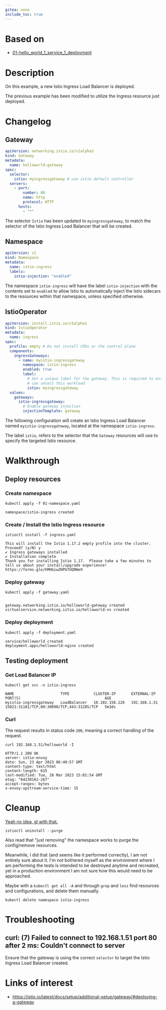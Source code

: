 ```yaml
---
gitea: none
include_toc: true
---
```



# Based on

- [01-hello_world_1_service_1_deployment](../../01-Simple/01-hello_world_1_service_1_deployment)

# Description

On this example, a new Istio Ingress Load Balancer is deployed.

The previous example has been modified to utilize the Ingress resource just deployed.

# Changelog

## Gateway

```yaml
apiVersion: networking.istio.io/v1alpha3
kind: Gateway
metadata:
  name: helloworld-gateway
spec:
  selector:
    istio: myingressgateway # use istio default controller
  servers:
    - port:
        number: 80
        name: http
        protocol: HTTP
      hosts:
        - "*"
```

The selector `Istio` has been updated to `myingressgateway`, to match the selector of the Istio Ingress Load Balancer that will be created.

## Namespace

```yaml
apiVersion: v1
kind: Namespace
metadata:
  name: istio-ingress
  labels:
    istio-injection: "enabled"
```

The namespace `istio-ingress` will have the label `istio-injection` with the contents set to `enabled` to allow Istio to automatically inject the Istio sidecars to the resources within that namespace, unless specified otherwise.

## IstioOperator

```yaml
apiVersion: install.istio.io/v1alpha1
kind: IstioOperator
metadata:
  name: ingress
spec:
  profile: empty # Do not install CRDs or the control plane
  components:
    ingressGateways:
      - name: myistio-ingressgateway
        namespace: istio-ingress
        enabled: true
        label:
          # Set a unique label for the gateway. This is required to ensure Gateways
          # can select this workload
          istio: myingressgateway
  values:
    gateways:
      istio-ingressgateway:
        # Enable gateway injection
        injectionTemplate: gateway
```

The following configuration will create an Istio Ingress Load Balancer named `myistio-ingressgateway`, located at the namespace `istio-ingress`.

The label `istio`, refers to the selector that the `Gateway` resources will use to specify the targeted Istio resource.

# Walkthrough

## Deploy resources

### Create namespace

```shell
kubectl apply -f 01-namespace.yaml
```
```text
namespace/istio-ingress created
```

### Create / Install the Istio Ingress resource


```shell
istioctl install -f ingress.yaml
```
```text
This will install the Istio 1.17.2 empty profile into the cluster. Proceed? (y/N) y
✔ Ingress gateways installed                                                                                                                                                                                                          
✔ Installation complete                                                                                                                                                                                                               
Thank you for installing Istio 1.17.  Please take a few minutes to tell us about your install/upgrade experience!  https://forms.gle/hMHGiwZHPU7UQRWe9
```

### Deploy gateway

```shell
kubectl apply -f gateway.yaml
```
```text
 
gateway.networking.istio.io/helloworld-gateway created
virtualservice.networking.istio.io/helloworld-vs created
```

### Deploy deployment

```shell
kubectl apply -f deployment.yaml
```
```text
service/helloworld created
deployment.apps/helloworld-nginx created
```

## Testing deployment

### Get Load Balancer IP

```shell
kubectl get svc -n istio-ingress
```
```text
NAME                     TYPE           CLUSTER-IP       EXTERNAL-IP    PORT(S)                                      AGE
myistio-ingressgateway   LoadBalancer   10.102.158.128   192.168.1.51   15021:31181/TCP,80:30090/TCP,443:31285/TCP   5m10s
```

### Curl

The request results in status code `200`, meaning a correct handling of the request.

```shell
curl 192.168.1.51/helloworld -I
```
```text
HTTP/1.1 200 OK
server: istio-envoy
date: Sun, 23 Apr 2023 06:40:57 GMT
content-type: text/html
content-length: 615
last-modified: Tue, 28 Mar 2023 15:01:54 GMT
etag: "64230162-267"
accept-ranges: bytes
x-envoy-upstream-service-time: 15
```
# Cleanup

[Yeah no idea, gl with that.](https://stackoverflow.com/a/55731730)

```shell
istioctl uninstall --purge
```

Also read that "just removing" the namespace works to purge the config/remove resources.

Meanwhile, I did that (and seems like it performed correctly), I am not entirely sure about it. I'm not bothered myself as the environment where I am performing the tests is intended to be destroyed anytime and recreated, yet in a production environment I am not sure how this would need to be approached.

Maybe with a `kubectl get all -A` and through `grep` and `less` find resources and configurations, and delete them manually.

```shell
kubectl delete namespace istio-ingress
```

# Troubleshooting

## curl: (7) Failed to connect to 192.168.1.51 port 80 after 2 ms: Couldn't connect to server

Ensure that the gateway is using the correct `selector` to target the Istio Ingress Load Balancer created.  

# Links of interest

- https://istio.io/latest/docs/setup/additional-setup/gateway/#deploying-a-gateway